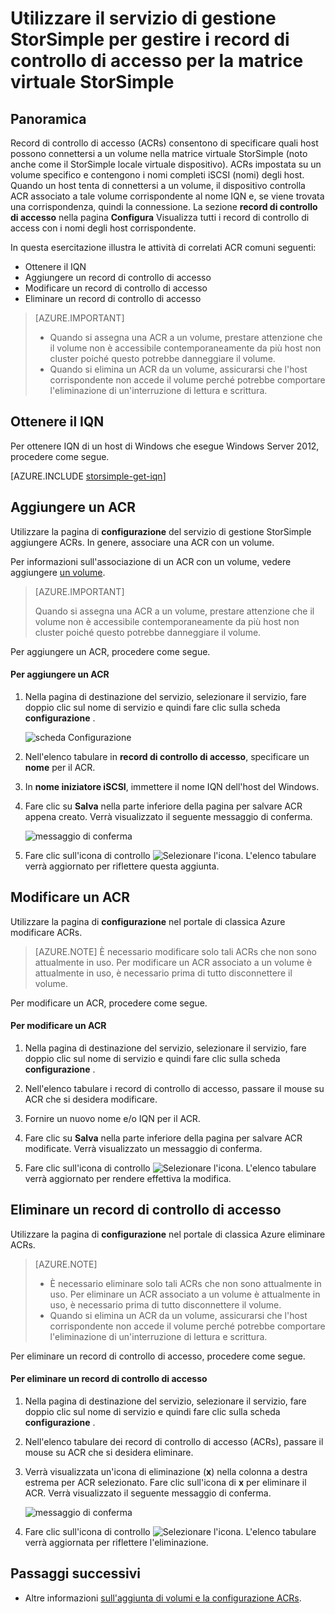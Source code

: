 <properties 
   pageTitle="Gestire i record di controllo di accesso per la matrice virtuale StorSimple | Microsoft Azure"
   description="Descrive come gestire i record di controllo di accesso (ACRs) per determinare quali host è possibile connettersi a un volume nella matrice virtuale StorSimple."
   services="storsimple"
   documentationCenter=""
   authors="alkohli"
   manager="carmonm"
   editor="" />
<tags 
   ms.service="storsimple"
   ms.devlang="na"
   ms.topic="article"
   ms.tgt_pltfrm="na"
   ms.workload="na"
   ms.date="05/03/2016"
   ms.author="alkohli" />

# <a name="use-the-storsimple-manager-service-to-manage-access-control-records-for-the-storsimple-virtual-array"></a>Utilizzare il servizio di gestione StorSimple per gestire i record di controllo di accesso per la matrice virtuale StorSimple 

## <a name="overview"></a>Panoramica

Record di controllo di accesso (ACRs) consentono di specificare quali host possono connettersi a un volume nella matrice virtuale StorSimple (noto anche come il StorSimple locale virtuale dispositivo). ACRs impostata su un volume specifico e contengono i nomi completi iSCSI (nomi) degli host. Quando un host tenta di connettersi a un volume, il dispositivo controlla ACR associato a tale volume corrispondente al nome IQN e, se viene trovata una corrispondenza, quindi la connessione. La sezione **record di controllo di accesso** nella pagina **Configura** Visualizza tutti i record di controllo di access con i nomi degli host corrispondente.

In questa esercitazione illustra le attività di correlati ACR comuni seguenti:

- Ottenere il IQN
- Aggiungere un record di controllo di accesso 
- Modificare un record di controllo di accesso 
- Eliminare un record di controllo di accesso 

> [AZURE.IMPORTANT] 
> 
> - Quando si assegna una ACR a un volume, prestare attenzione che il volume non è accessibile contemporaneamente da più host non cluster poiché questo potrebbe danneggiare il volume. 
> - Quando si elimina un ACR da un volume, assicurarsi che l'host corrispondente non accede il volume perché potrebbe comportare l'eliminazione di un'interruzione di lettura e scrittura.

## <a name="get-the-iqn"></a>Ottenere il IQN

Per ottenere IQN di un host di Windows che esegue Windows Server 2012, procedere come segue.

[AZURE.INCLUDE [storsimple-get-iqn](../../includes/storsimple-get-iqn.md)]

## <a name="add-an-acr"></a>Aggiungere un ACR

Utilizzare la pagina di **configurazione** del servizio di gestione StorSimple aggiungere ACRs. In genere, associare una ACR con un volume.

Per informazioni sull'associazione di un ACR con un volume, vedere aggiungere [un volume](storsimple-ova-deploy3-iscsi-setup.md#step-3-add-a-volume).

>[AZURE.IMPORTANT] 
> 
>Quando si assegna una ACR a un volume, prestare attenzione che il volume non è accessibile contemporaneamente da più host non cluster poiché questo potrebbe danneggiare il volume.
 
Per aggiungere un ACR, procedere come segue.

#### <a name="to-add-an-acr"></a>Per aggiungere un ACR

1. Nella pagina di destinazione del servizio, selezionare il servizio, fare doppio clic sul nome di servizio e quindi fare clic sulla scheda **configurazione** .

    ![scheda Configurazione](./media/storsimple-ova-manage-acrs/acr1.png)

2. Nell'elenco tabulare in **record di controllo di accesso**, specificare un **nome** per il ACR.

3. In **nome iniziatore iSCSI**, immettere il nome IQN dell'host del Windows. 

4. Fare clic su **Salva** nella parte inferiore della pagina per salvare ACR appena creato. Verrà visualizzato il seguente messaggio di conferma.

    ![messaggio di conferma](./media/storsimple-ova-manage-acrs/acr2.png)

5. Fare clic sull'icona di controllo ![Selezionare l'icona](./media/storsimple-ova-manage-acrs/check-icon.png). L'elenco tabulare verrà aggiornato per riflettere questa aggiunta.

## <a name="edit-an-acr"></a>Modificare un ACR

Utilizzare la pagina di **configurazione** nel portale di classica Azure modificare ACRs. 

> [AZURE.NOTE] È necessario modificare solo tali ACRs che non sono attualmente in uso. Per modificare un ACR associato a un volume è attualmente in uso, è necessario prima di tutto disconnettere il volume.

Per modificare un ACR, procedere come segue.

#### <a name="to-edit-an-acr"></a>Per modificare un ACR

1. Nella pagina di destinazione del servizio, selezionare il servizio, fare doppio clic sul nome di servizio e quindi fare clic sulla scheda **configurazione** .

2. Nell'elenco tabulare i record di controllo di accesso, passare il mouse su ACR che si desidera modificare.

3. Fornire un nuovo nome e/o IQN per il ACR.

4. Fare clic su **Salva** nella parte inferiore della pagina per salvare ACR modificate. Verrà visualizzato un messaggio di conferma. 

5. Fare clic sull'icona di controllo ![Selezionare l'icona](./media/storsimple-ova-manage-acrs/check-icon.png). L'elenco tabulare verrà aggiornato per rendere effettiva la modifica.

## <a name="delete-an-access-control-record"></a>Eliminare un record di controllo di accesso

Utilizzare la pagina di **configurazione** nel portale di classica Azure eliminare ACRs. 

> [AZURE.NOTE] 
> 
> - È necessario eliminare solo tali ACRs che non sono attualmente in uso. Per eliminare un ACR associato a un volume è attualmente in uso, è necessario prima di tutto disconnettere il volume.
> - Quando si elimina un ACR da un volume, assicurarsi che l'host corrispondente non accede il volume perché potrebbe comportare l'eliminazione di un'interruzione di lettura e scrittura.

Per eliminare un record di controllo di accesso, procedere come segue.

#### <a name="to-delete-an-access-control-record"></a>Per eliminare un record di controllo di accesso

1. Nella pagina di destinazione del servizio, selezionare il servizio, fare doppio clic sul nome di servizio e quindi fare clic sulla scheda **configurazione** .

2. Nell'elenco tabulare dei record di controllo di accesso (ACRs), passare il mouse su ACR che si desidera eliminare.

3. Verrà visualizzata un'icona di eliminazione (**x**) nella colonna a destra estrema per ACR selezionato. Fare clic sull'icona di **x** per eliminare il ACR. Verrà visualizzato il seguente messaggio di conferma.

    ![messaggio di conferma](./media/storsimple-ova-manage-acrs/acr3.png)

5. Fare clic sull'icona di controllo ![Selezionare l'icona](./media/storsimple-ova-manage-acrs/check-icon.png). L'elenco tabulare verrà aggiornata per riflettere l'eliminazione.

## <a name="next-steps"></a>Passaggi successivi

- Altre informazioni [sull'aggiunta di volumi e la configurazione ACRs](storsimple-ova-deploy3-iscsi-setup.md#step-3-add-a-volume).
